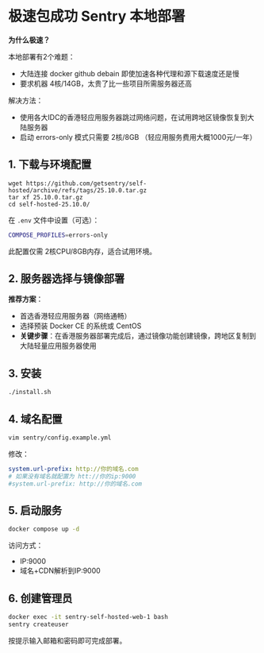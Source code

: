 # 极速包成功 Sentry 本地部署

**为什么极速？**

本地部署有2个难题：

- 大陆连接 docker github debain 即使加速各种代理和源下载速度还是慢
- 要求机器 4核/14GB，太贵了比一些项目所需服务器还高

解决方法：

- 使用各大IDC的香港轻应用服务器跳过网络问题，在试用跨地区镜像恢复到大陆服务器
- 启动 errors-only 模式只需要 2核/8GB （轻应用服务费用大概1000元/一年）


## 1. 下载与环境配置
```
wget https://github.com/getsentry/self-hosted/archive/refs/tags/25.10.0.tar.gz
tar xf 25.10.0.tar.gz
cd self-hosted-25.10.0/
```

在 `.env` 文件中设置（可选）：
```bash
COMPOSE_PROFILES=errors-only
```
此配置仅需 2核CPU/8GB内存，适合试用环境。

## 2. 服务器选择与镜像部署
**推荐方案**：
- 首选香港轻应用服务器（网络通畅）
- 选择预装 Docker CE 的系统或 CentOS
- **关键步骤**：在香港服务器部署完成后，通过镜像功能创建镜像，跨地区复制到大陆轻量应用服务器使用

## 3. 安装
```bash
./install.sh
```

## 4. 域名配置
```bash
vim sentry/config.example.yml
```
修改：
```yaml
system.url-prefix: http://你的域名.com
# 如果没有域名就配置为 htt://你的ip:9000
#system.url-prefix: http://你的域名.com
```

## 5. 启动服务
```bash
docker compose up -d
```
访问方式：
- IP:9000
- 域名+CDN解析到IP:9000

## 6. 创建管理员
```bash
docker exec -it sentry-self-hosted-web-1 bash
sentry createuser
```
按提示输入邮箱和密码即可完成部署。
